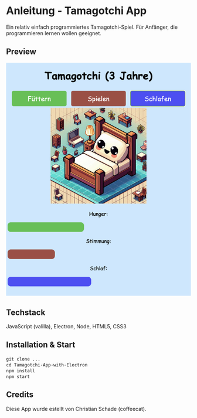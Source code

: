 
# Anleitung - Tamagotchi App
Ein relativ einfach programmiertes Tamagotchi-Spiel.
Für Anfänger, die programmieren lernen wollen geeignet.

## Preview
![demo](demo.jpg)


## Techstack
JavaScript (valilla), Electron, Node, HTML5, CSS3
## Installation & Start

```
git clone ...
cd Tamagotchi-App-with-Electron
npm install
npm start 
````

## Credits
Diese App wurde estellt von Christian Schade (coffeecat).

